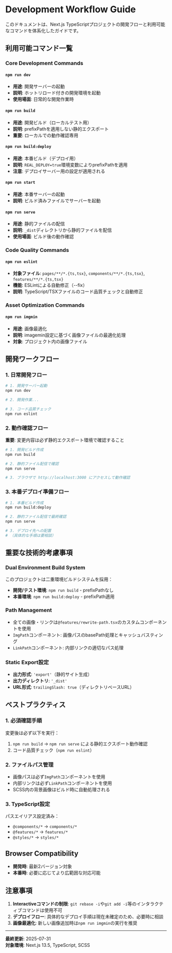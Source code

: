 # Development Workflow Guide

このドキュメントは、Next.js TypeScriptプロジェクトの開発フローと利用可能なコマンドを体系化したガイドです。

## 利用可能コマンド一覧

### Core Development Commands

#### `npm run dev`
- **用途**: 開発サーバーの起動
- **説明**: ホットリロード付きの開発環境を起動
- **使用場面**: 日常的な開発作業時

#### `npm run build`
- **用途**: 開発ビルド（ローカルテスト用）
- **説明**: prefixPathを適用しない静的エクスポート
- **重要**: ローカルでの動作確認専用

#### `npm run build:deploy`
- **用途**: 本番ビルド（デプロイ用）
- **説明**: `REAL_DEPLOY=true`環境変数によりprefixPathを適用
- **注意**: デプロイサーバー用の設定が適用される

#### `npm run start`
- **用途**: 本番サーバーの起動
- **説明**: ビルド済みファイルでサーバーを起動

#### `npm run serve`
- **用途**: 静的ファイルの配信
- **説明**: `_dist`ディレクトリから静的ファイルを配信
- **使用場面**: ビルド後の動作確認

### Code Quality Commands

#### `npm run eslint`
- **対象ファイル**: `pages/**/*.{ts,tsx}`, `components/**/*.{ts,tsx}`, `features/**/*.{ts,tsx}`
- **機能**: ESLintによる自動修正（--fix）
- **説明**: TypeScript/TSXファイルのコード品質チェックと自動修正

### Asset Optimization Commands

#### `npm run imgmin`
- **用途**: 画像最適化
- **説明**: imagemin設定に基づく画像ファイルの最適化処理
- **対象**: プロジェクト内の画像ファイル

## 開発ワークフロー

### 1. 日常開発フロー

```bash
# 1. 開発サーバー起動
npm run dev

# 2. 開発作業...

# 3. コード品質チェック
npm run eslint
```

### 2. 動作確認フロー

**重要**: 変更内容は必ず静的エクスポート環境で確認すること

```bash
# 1. 開発ビルド作成
npm run build

# 2. 静的ファイル配信で確認
npm run serve

# 3. ブラウザで http://localhost:3000 にアクセスして動作確認
```

### 3. 本番デプロイ準備フロー

```bash
# 1. 本番ビルド作成
npm run build:deploy

# 2. 静的ファイル配信で最終確認
npm run serve

# 3. デプロイ先への配置
# （具体的な手順は要相談）
```

## 重要な技術的考慮事項

### Dual Environment Build System

このプロジェクトは二重環境ビルドシステムを採用：

- **開発/テスト環境**: `npm run build` - prefixPathなし
- **本番環境**: `npm run build:deploy` - prefixPath適用

### Path Management

- 全ての画像・リンクは`@features/rewrite-path.tsx`のカスタムコンポーネントを使用
- `ImgPath`コンポーネント: 画像パスのbasePath処理とキャッシュバスティング
- `LinkPath`コンポーネント: 内部リンクの適切なパス処理

### Static Export設定

- **出力形式**: `'export'`（静的サイト生成）
- **出力ディレクトリ**: `'_dist'`
- **URL形式**: `trailingSlash: true`（ディレクトリベースURL）

## ベストプラクティス

### 1. 必須確認手順

変更後は必ず以下を実行：

1. `npm run build` → `npm run serve` による静的エクスポート動作確認
2. コード品質チェック（`npm run eslint`）

### 2. ファイルパス管理

- 画像パスは必ず`ImgPath`コンポーネントを使用
- 内部リンクは必ず`LinkPath`コンポーネントを使用
- SCSS内の背景画像はビルド時に自動処理される

### 3. TypeScript設定

パスエイリアス設定済み：
- `@components/*` → `components/*`
- `@features/*` → `features/*`  
- `@styles/*` → `styles/*`

## Browser Compatibility

- **開発時**: 最新2バージョン対象
- **本番時**: 必要に応じてより広範囲な対応可能

## 注意事項

1. **Interactiveコマンドの制限**: `git rebase -i`や`git add -i`等のインタラクティブコマンドは使用不可
2. **デプロイフロー**: 具体的なデプロイ手順は現在未確定のため、必要時に相談
3. **画像最適化**: 新しい画像追加時は`npm run imgmin`の実行を推奨

---

**最終更新**: 2025-07-31  
**対象環境**: Next.js 13.5, TypeScript, SCSS